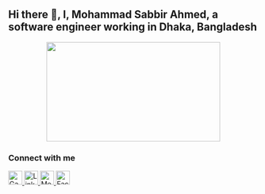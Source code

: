 
## Hi there 👋, I, Mohammad Sabbir Ahmed, a software engineer working in Dhaka, Bangladesh

<div align="left"> 
 <!--Add virtual judge badges-->
</div>
  
<!--

**msahmedme/msahmedme** is a ✨ _special_ ✨ repository because its `README.md` (this file) appears on your GitHub profile.


Tutorial: https://www.sitepoint.com/github-profile-readme/


Here are some ideas to get you started:

- 🔭 I’m currently working on ...
- 🌱 I’m currently learning ...
- 👯 I’m looking to collaborate on ...
- 🤔 I’m looking for help with ...
- 💬 Ask me about ...
- 📫 How to reach me: ...
- 😄 Pronouns: ...
- ⚡ Fun fact: ...
-->


<!--Giphy Animation-->
<div id="header" align="center" > 
  <img src="https://media.giphy.com/media/RJVw6tIfb2dIwTHFb0/giphy.gif" height=200 width="350"/>
</div>


<!--Social Links-->
### Connect with me

<div id="badges">
  
  <a href="mailto:smsabbirahmedse.me@gmail.com">
  <img src="https://img.shields.io/badge/Gmail-D14836?style=for-the-badge&logo=gmail&logoColor=white" alt="Gamil Badge" height=28>
  </a>
  
  <a href="https://www.linkedin.com/in/msahmedme/">
    <img src="https://shields.io/badge/LinkedIn-blue?logo=linkedin&logoColor=white&style=for-the-badge" alt="LinkedIn Badge" height=28>
  </a>
  
  <a href="https://medium.com/@msahmedme">
    <img src="https://shields.io/badge/Medium-black?logo=medium&logoColor=white&style=for-the-badge" alt="Medium Badge" height=28>
  </a>
  
  <a href="https://www.facebook.com/msabbirahmedse/">
    <img src="https://shields.io/badge/Facebook-blue?logo=facebook&logoColor=white&style=for-the-badge" alt="Facebook Badge" height=28>
  </a>


  
 </div>
